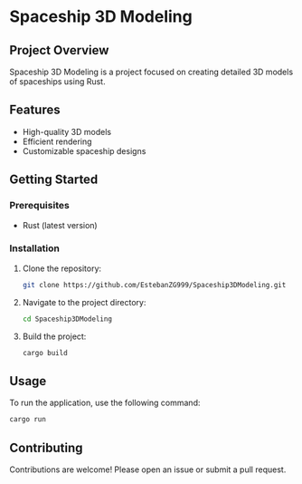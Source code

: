 # Spaceship 3D Modeling

## Project Overview
Spaceship 3D Modeling is a project focused on creating detailed 3D models of spaceships using Rust.

## Features
- High-quality 3D models
- Efficient rendering
- Customizable spaceship designs

## Getting Started

### Prerequisites
- Rust (latest version)

### Installation
1. Clone the repository:
   ```sh
   git clone https://github.com/EstebanZG999/Spaceship3DModeling.git
   ```
2. Navigate to the project directory:
   ```sh
   cd Spaceship3DModeling
   ```
3. Build the project:
   ```sh
   cargo build
   ```

## Usage
To run the application, use the following command:
```sh
cargo run
```

## Contributing
Contributions are welcome! Please open an issue or submit a pull request.


